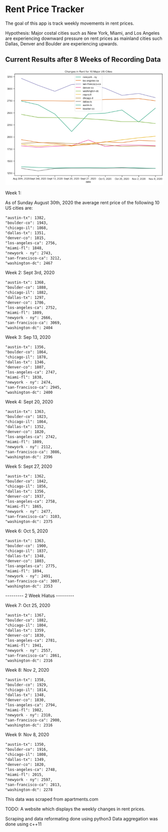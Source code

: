 # Rent Price Tracker

The goal of this app is track weekly movements in rent prices. 

Hypothesis: Major costal cities such as New York, Miami, and Los Angeles are experiencing downward pressure on rent prices as mainland cities such Dallas, Denver and Boulder are experiencing upwards.

## Current Results after 8 Weeks of Recording Data
![Rent changes](wk9.png?raw=true)

Week 1:

As of Sunday August 30th, 2020 the average rent price of the following 10 US cities are:

    "austin-tx": 1382,
    "boulder-co": 1943,
    "chicago-il": 1868,
    "dallas-tx": 1351,
    "denver-co": 1815,
    "los-angeles-ca": 2756,
    "miami-fl": 1848,
    "newyork - ny": 2743,
    "san-francisco-ca": 3212,
    "washington-dc": 2467       

Week 2: Sept 3rd, 2020
    
    "austin-tx": 1368,
    "boulder-co": 1888,
    "chicago-il": 1882,
    "dallas-tx": 1297,
    "denver-co": 1786,
    "los-angeles-ca": 2752,
    "miami-fl": 1809,
    "newyork - ny": 2666,
    "san-francisco-ca": 3069,
    "washington-dc": 2404

Week 3: Sep 13, 2020

    "austin-tx": 1356,
    "boulder-co": 1864,
    "chicago-il": 1878,
    "dallas-tx": 1346,
    "denver-co": 1807,
    "los-angeles-ca": 2747,
    "miami-fl": 1838,
    "newyork - ny": 2474,
    "san-francisco-ca": 2945,
    "washington-dc": 2400

Week 4: Sept 20, 2020

    "austin-tx": 1363,
    "boulder-co": 1823,
    "chicago-il": 1864,
    "dallas-tx": 1352,
    "denver-co": 1820,
    "los-angeles-ca": 2742,
    "miami-fl": 1809,
    "newyork - ny": 2112,
    "san-francisco-ca": 3086,
    "washington-dc": 2396

Week 5: Sept 27, 2020

    "austin-tx": 1362,
    "boulder-co": 1842,
    "chicago-il": 1856,
    "dallas-tx": 1356,
    "denver-co": 1937,
    "los-angeles-ca": 2758,
    "miami-fl": 1865,
    "newyork - ny": 2477,
    "san-francisco-ca": 3103,
    "washington-dc": 2375
    
Week 6: Oct 5, 2020 

    "austin-tx": 1363,
    "boulder-co": 1900,
    "chicago-il": 1837,
    "dallas-tx": 1348,
    "denver-co": 1803,
    "los-angeles-ca": 2775,
    "miami-fl": 1894,
    "newyork - ny": 2491,
    "san-francisco-ca": 3007,
    "washington-dc": 2353
    
--------- 2 Week Hiatus --------- 

Week 7: Oct 25, 2020

    "austin-tx": 1367,
    "boulder-co": 1882,
    "chicago-il": 1804,
    "dallas-tx": 1359,
    "denver-co": 1830,
    "los-angeles-ca": 2781,
    "miami-fl": 1941,
    "newyork - ny": 2557,
    "san-francisco-ca": 2861,
    "washington-dc": 2316

Week 8: Nov 2, 2020

    "austin-tx": 1358,
    "boulder-co": 1929,
    "chicago-il": 1814,
    "dallas-tx": 1348,
    "denver-co": 1830,
    "los-angeles-ca": 2794,
    "miami-fl": 1982,
    "newyork - ny": 2310,
    "san-francisco-ca": 2900,
    "washington-dc": 2316

Week 9: Nov 8, 2020

    "austin-tx": 1350,
    "boulder-co": 1916,
    "chicago-il": 1808,
    "dallas-tx": 1349,
    "denver-co": 1820,
    "los-angeles-ca": 2748,
    "miami-fl": 2015,
    "newyork - ny": 2597,
    "san-francisco-ca": 2813,
    "washington-dc": 2278

This data was scraped from apartments.com 

TODO: A website which displays the weekly changes in rent prices. 

Scraping and data reformating done using python3
Data aggregation was done using c++11 
